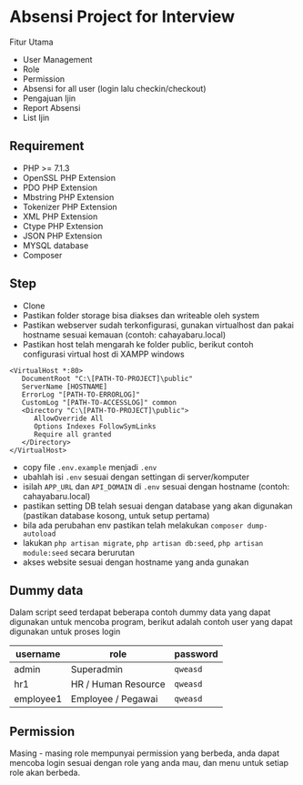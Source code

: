 # Absensi Project for Interview

Fitur Utama

 - User Management 
 - Role 
 - Permission
 - Absensi for all user (login lalu checkin/checkout)
 - Pengajuan Ijin
 - Report Absensi
 - List Ijin

## Requirement
-   PHP >= 7.1.3
-   OpenSSL PHP Extension
-   PDO PHP Extension
-   Mbstring PHP Extension
-   Tokenizer PHP Extension
-   XML PHP Extension
-   Ctype PHP Extension
-   JSON PHP Extension
-  MYSQL database
-  Composer

## Step
- Clone
- Pastikan folder storage bisa diakses dan writeable oleh system
- Pastikan webserver sudah terkonfigurasi, gunakan virtualhost dan pakai hostname sesuai kemauan (contoh: cahayabaru.local)
- Pastikan host telah mengarah ke folder public, berikut contoh configurasi virtual host di XAMPP windows
 ```  
 <VirtualHost *:80>
    DocumentRoot "C:\[PATH-TO-PROJECT]\public"
	ServerName [HOSTNAME]
	ErrorLog "[PATH-TO-ERRORLOG]"
	CustomLog "[PATH-TO-ACCESSLOG]" common
    <Directory "C:\[PATH-TO-PROJECT]\public">
       AllowOverride All
       Options Indexes FollowSymLinks       
       Require all granted
    </Directory>
</VirtualHost>
```
- copy file `.env.example` menjadi `.env`
- ubahlah isi `.env` sesuai dengan settingan di server/komputer
- isilah `APP_URL` dan `API_DOMAIN` di `.env` sesuai dengan hostname (contoh: cahayabaru.local)
- pastikan setting DB telah sesuai dengan database yang akan digunakan (pastikan database kosong, untuk setup pertama)
- bila ada perubahan env pastikan telah melakukan `composer dump-autoload`
- lakukan `php artisan migrate`,  `php artisan db:seed`, `php artisan module:seed` secara berurutan
- akses website sesuai dengan hostname yang anda gunakan

## Dummy data

Dalam script seed terdapat beberapa contoh dummy data yang dapat digunakan untuk mencoba program, berikut adalah contoh user yang dapat digunakan untuk proses login

| username       |role                           |password                     |
|----------------|-------------------------------|-----------------------------|
|admin           | Superadmin                    |`qweasd`                     |
|hr1             | HR / Human Resource           |`qweasd`                     |
|employee1       | Employee / Pegawai            |`qweasd`                     |


## Permission

Masing - masing role mempunyai permission yang berbeda, anda dapat mencoba login sesuai dengan role yang anda mau, dan menu untuk setiap role akan berbeda.
